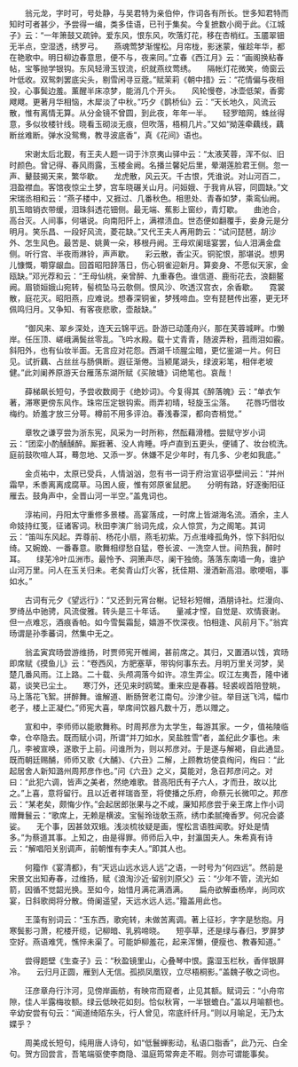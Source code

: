 <!-- { "loadSidebar": true } -->
　　翁元龙，字时可，号处静，与吴君特为亲伯仲，作词各有所长。世多知君特而知时可者甚少，予尝得一编，类多佳语，已刊于集矣。今复摭数小阕于此。《江城子》云：“一年箫鼓又疏钟。爱东风，恨东风，吹落灯花，移在杏梢红。玉靥翠钿无半点，空湿透，绣罗弓。　　燕魂莺梦渐惺松。月帘栊，影迷蒙，催趁年华，都在艳歌中。明日柳边春意思，便不与，夜来同。”立春《西江月》云：“画阁换粘春帖，宝筝抛学银钩。东风轻滑玉钗流，织就燕纹莺绣。　　隔帐灯花微笑，倚窗云叶低收。双鸳刺罢底尖头，剔雪闲寻豆蔲。”赋茉莉《朝中措》云：“花情偏与夜相投，心事鬓边羞。薰醒半床凉梦，能消几个开头。　　风轮慢卷，冰壶低架，香雾飕飕。更著月华相恼，木犀淡了中秋。”巧夕《鹊桥仙》云：“天长地久，风流云散，惟有离情无算。从分金镜不曾圆，到此夜，年年一半。　　轻罗暗网，蛛丝得意，多似妆楼针线。晓看玉砌淡无痕，但吹落，梧桐几片。”又如“拗莲牵藕线，藕断丝难断。弹水没鸳鸯，教寻波底香”，真《花间》语也。

　　宋谢太后北觐，有王夫人题一词于汴京夷山驿中云：“太液芙蓉，浑不似、旧时颜色。曾记得、春风雨露，玉楼金阙。名播兰馨妃后里，晕潮莲脸君王侧。忽一声、鼙鼓揭天来，繁华歇。　　龙虎散，风云灭。千古恨，凭谁说。对山河百二，泪盈襟血。客馆夜惊尘土梦，宫车晓碾关山月。问姮娥、于我肯从容，同圆缺。”文宋瑞丞相和云：“燕子楼中，又捱过、几番秋色。相思处、青春如梦，乘鸾仙阙。肌玉暗销衣带缓，泪珠斜透花钿侧。最无端、蕉影上窗纱，青灯歇。　　曲池合，高台灭。人间事，何堪说。向南阳阡上，满襟渍血。世态便如翻覆手，妾身元是分明月。笑乐昌、一段好风流，菱花缺。”又代王夫人再用韵云：“试问琵琶，胡沙外、怎生风色。最苦是、姚黄一朵，移根丹阙。王母欢阑瑶宴罢，仙人泪满金盘侧。听行宫、半夜雨淋铃，声声歇。　　彩云散，香尘灭。铜驼恨，那堪说。想男儿慷慨，嚼穿龈血。回首昭阳辞落日，伤心铜雀迎新月。算妾身、不愿似天家，金瓯缺。”邓光荐和云：“王母仙桃，亲曾醉、九重春色。谁信道、鹿衔花去，浪翻鳌阙。眉锁姮娥山宛转，髻梳坠马云欹侧。恨风沙、吹透汉宫衣，余香歇。　　霓裳散，庭花灭。昭阳燕，应难说。想春深铜雀，梦残啼血。空有琵琶传出塞，更无环佩鸣归月。又争知、有客夜悲歌，壶敲缺。”

　　“御风来、翠乡深处，连天云锦平远。卧游已动蓬舟兴，那在芙蓉城畔。巾懒岸。任压顶、嵯峨满鬓丝零乱。飞吟水殿。载十丈青青，随波弄粉，菰雨泪如霰。　　斜阳外，也有仙妆半面。无言应对花怨。西湖千顷腥尘暗，更忆鉴湖一片。何日见。试折藕、占丝丝与肠俱断。遐征渐倦。当颍尾湖头，绿波彩笔，相伴老坡健。”此刘阑养原游天台雁荡东湖所赋《买陂塘》词绝笔也。哀哉！

　　薛梯飙长短句，予尝收数阕于《绝妙词》。今复得其《醉落魄》云：“单衣乍著，滞寒更傍东风作。珠帘压定银钩索。雨弄初晴，轻旋玉尘落。　　花唇巧借妆梅约。娇羞才放三分萼。樽前不用多评泊。春浅春深，都向杏梢觉。”

　　章牧之谦亨尝为浙东宪，风采为一时所称，然酝藉滑稽。尝赋守岁小词云：“团栾小酌醺醺醉。厮捱著、没人肯睡。呼卢直到五更头，便铺了、妆台梳洗。　　庭前鼓吹喧人耳，蓦忽地、又添一岁。休嫌不足少年时，有几多、少老如我底。”

　　金贞祐中，太原已受兵，人情汹汹，忽有书一词于府治宣诏亭壁间云：“并州霜早，禾黍离离成腐草。马困人疲，惟有郊原雀鼠肥。　　分明有路，好逐衡阳征雁去。鼓角声中，全晋山河一半空。”盖鬼词也。

　　淳祐间，丹阳太守重修多景楼。高宴落成，一时席上皆湖海名流。酒余，主人命妓持红笺，征诸客词。秋田李演广翁词先成，众人惊赏，为之阁笔。其词云：“笛叫东风起。弄尊前、杨花小扇，燕毛初紫。万点淮峰孤角外，惊下斜阳似绮。又婉娩、一番春意。歌舞相缪愁自猛，卷长波、一洗空人世。间热我，醉时耳。　　绿芜冷叶瓜洲市。最怜予、洞箫声尽，阑干独倚。落落东南墙一角，谁护山河万里。问人在玉关归未。老矣青山灯火客，抚佳期、漫洒新高泪。歌哽咽，事如水。”

　　古词有元夕《望远行》：“又还到元宵台榭。记轻衫短帽，酒朋诗社。烂漫向、罗绮丛中驰骋，风流俊雅。转头是三十年话。　　量减才悭，自觉是、欢情衰谢。但一点难忘，酒痕香帕。如今雪鬓霜髭，嬉游不忺深夜。怕相逢、风前月下。”翁宾旸谓是孙季蕃词，然集中无之。

　　翁孟寅宾旸尝游维扬，时贾师宪开帷阃，甚前席之。其归，又置酒以饯，宾旸即席赋《摸鱼儿》云：“卷西风，方肥塞草，带钩何事东去。月明万里关河梦，吴楚几番风雨。江上路。二十载、头颅凋落今如许。凉生弄尘。叹江左夷吾，隆中诸葛，谈笑已尘土。　　寒汀外，还见来时鸥鹭。重来应是春暮。轻裘岘首陪登眺，马上落花飞絮。拼醉舞。谁解道、断肠贺老江南句。沙津少驻。举目送飞鸿，幅巾老子，楼上正凝伫。”师宪大喜，举席间饮器凡数十万，悉以赠之。

　　宣和中，李师师以能歌舞称。时周邦彦为太学生，每游其家。一夕，值祐陵临幸，仓卒隐去。既而赋小词，所谓“并刀如水，吴盐胜雪”者，盖纪此夕事也。未几，李被宣唤，遂歌于上前。问谁所为，则以邦彦对。于是遂与解褐，自此通显。既而朝廷赐酺，师师又歌《大酺》、《六丑》二解，上顾教坊使袁绹问，绹曰：“此起居舍人新知潞州周邦彦作也。”问《六丑》之义，莫能对，急召邦彦问之。对曰：“此犯六调，皆声之美者，然绝难歌。昔高阳氏有子六人，才而丑，故以比之。”上喜，意将留行。且以近者祥瑞沓至，将使播之乐府，命蔡元长微叩之。邦彦云：“某老矣，颇悔少作。”会起居郎张果与之不咸，廉知邦彦尝于亲王席上作小词赠舞鬟云：“歌席上，无赖是横波。宝髻玲珑欹玉燕，绣巾柔腻掩香罗。何况会婆娑。　　无个事，因甚敛双蛾。浅淡梳妆疑是画，惺松言语胜闻歌。好处是情多。”为蔡道其事。上知之，由是得罪。师师后入中，封瀛国夫人。朱希真有诗云：“解唱阳关别调声，前朝惟有李夫人。”即其人也。

　　何籀作《宴清都》，有“天远山远水远人远”之语，一时号为“何四远”。然前是宋景文出知寿春，过维扬，赋《浪淘沙近·留别刘原父》云：“少年不管，流光如箭，因循不觉韶光换。至如今，始惜月满花满酒满。　　扁舟欲解垂杨岸，尚同欢宴，日斜歌阕将分散。倚阑遥望，天远水远人远。”籀盖用此也。

　　王藻有别词云：“玉东西，歌宛转，未做苦离调。著上征衫，字字是愁抱。月寒鬓影刁萧，柁楼开缆，记柳暗、乳鸦啼晓。　　短亭草，还是绿与春归，罗屏梦空好。燕语难凭，憔悴未渠了。可能妒柳羞花，起来浑懒，便瘦也、教春知道。”

　　尝得题壁《生查子》云：“秋盈镜里山，心叠琴中恨。露湿玉栏秋，香伴银屏冷。　　云归月正圆，雁到人无信。孤损凤凰钗，立尽梧桐影。”盖魏子敬之词也。

　　汪彦章舟行汴河，见傍岸画舫，有映帘而窥者，止见其额。赋词云：“小舟帘隙，佳人半露梅妆额。绿云低映花如刻。恰似秋宵，一半银蟾白。”盖以月喻额也。辛幼安尝有句云：“闻道绮陌东头，行人曾见，帘底纤纤月。”则以月喻足，无乃太媟乎？

　　周美成长短句，纯用唐人诗句，如“低鬟蝉影动，私语口脂香”，此乃元、白全句。贺方回尝言，吾笔端驱使李商隐、温庭筠常奔走不暇。则亦可谓能事矣。  
